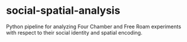 # social-spatial-analysis
Python pipeline for analyzing Four Chamber and Free Roam experiments with respect to their social identity and spatial encoding.
